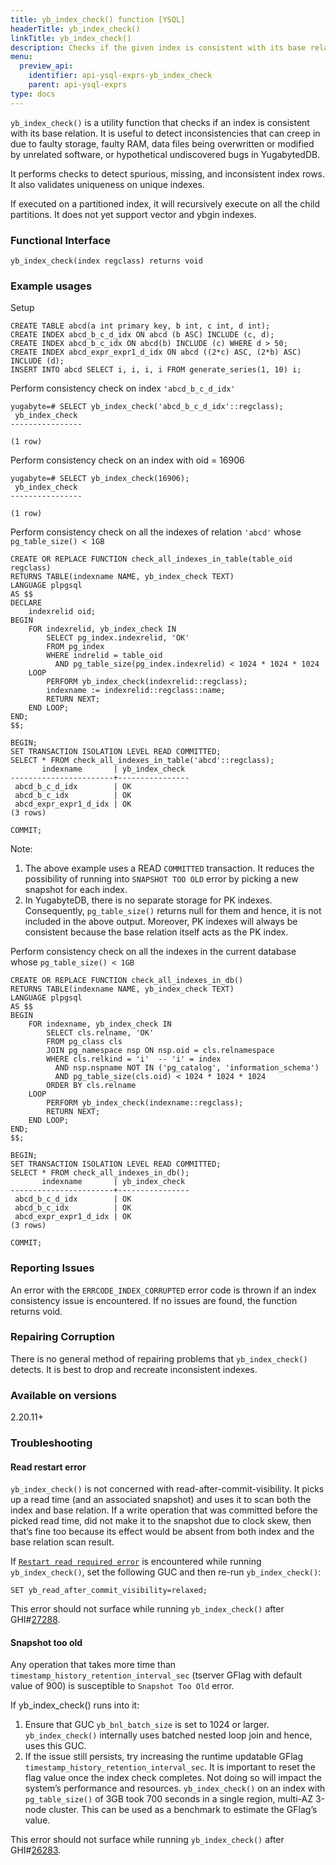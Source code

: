 ```yaml
---
title: yb_index_check() function [YSQL]
headerTitle: yb_index_check()
linkTitle: yb_index_check()
description: Checks if the given index is consistent with its base relation.
menu:
  preview_api:
    identifier: api-ysql-exprs-yb_index_check
    parent: api-ysql-exprs
type: docs
---
```


`yb_index_check()` is a utility function that checks if an index is consistent with its base relation. It is useful to detect inconsistencies that can creep in due to faulty storage, faulty RAM, data files being overwritten or modified by unrelated software, or hypothetical undiscovered bugs in YugabytedDB.

It performs checks to detect spurious, missing, and inconsistent index rows. It also validates uniqueness on unique indexes.

If executed on a partitioned index, it will recursively execute on all the child partitions. It does not yet support vector and ybgin indexes.

### Functional Interface

`yb_index_check(index regclass) returns void`

### Example usages

Setup

```
CREATE TABLE abcd(a int primary key, b int, c int, d int);
CREATE INDEX abcd_b_c_d_idx ON abcd (b ASC) INCLUDE (c, d);
CREATE INDEX abcd_b_c_idx ON abcd(b) INCLUDE (c) WHERE d > 50;
CREATE INDEX abcd_expr_expr1_d_idx ON abcd ((2*c) ASC, (2*b) ASC) INCLUDE (d);
INSERT INTO abcd SELECT i, i, i, i FROM generate_series(1, 10) i;
```

Perform consistency check on index `'abcd_b_c_d_idx'`

```
yugabyte=# SELECT yb_index_check('abcd_b_c_d_idx'::regclass);
 yb_index_check 
----------------
 
(1 row)
```

Perform consistency check on an index with oid \= 16906

```
yugabyte=# SELECT yb_index_check(16906);
 yb_index_check 
----------------
 
(1 row)
```

Perform consistency check on all the indexes of relation `'abcd'` whose `pg_table_size() < 1GB`

```
CREATE OR REPLACE FUNCTION check_all_indexes_in_table(table_oid regclass)
RETURNS TABLE(indexname NAME, yb_index_check TEXT)
LANGUAGE plpgsql
AS $$
DECLARE
    indexrelid oid;
BEGIN
    FOR indexrelid, yb_index_check IN
        SELECT pg_index.indexrelid, 'OK'
        FROM pg_index
        WHERE indrelid = table_oid
          AND pg_table_size(pg_index.indexrelid) < 1024 * 1024 * 1024
    LOOP
        PERFORM yb_index_check(indexrelid::regclass);
        indexname := indexrelid::regclass::name;
        RETURN NEXT;
    END LOOP;
END;
$$;

BEGIN;
SET TRANSACTION ISOLATION LEVEL READ COMMITTED;
SELECT * FROM check_all_indexes_in_table('abcd'::regclass);
       indexname       | yb_index_check 
-----------------------+----------------
 abcd_b_c_d_idx        | OK
 abcd_b_c_idx          | OK
 abcd_expr_expr1_d_idx | OK
(3 rows)

COMMIT;
```

Note:

1. The above example uses a READ `COMMITTED` transaction. It reduces the possibility of running into `SNAPSHOT TOO OLD` error by picking a new snapshot for each index.  
2. In YugabyteDB, there is no separate storage for PK indexes. Consequently, `pg_table_size()` returns null for them and hence, it is not included in the above output. Moreover, PK indexes will always be consistent because the base relation itself acts as the PK index. 

Perform consistency check on all the indexes in the current database whose  `pg_table_size() < 1GB`

```
CREATE OR REPLACE FUNCTION check_all_indexes_in_db()
RETURNS TABLE(indexname NAME, yb_index_check TEXT)
LANGUAGE plpgsql
AS $$
BEGIN
    FOR indexname, yb_index_check IN
        SELECT cls.relname, 'OK'
        FROM pg_class cls
        JOIN pg_namespace nsp ON nsp.oid = cls.relnamespace
        WHERE cls.relkind = 'i'  -- 'i' = index
          AND nsp.nspname NOT IN ('pg_catalog', 'information_schema')
          AND pg_table_size(cls.oid) < 1024 * 1024 * 1024
        ORDER BY cls.relname
    LOOP
        PERFORM yb_index_check(indexname::regclass);
        RETURN NEXT;
    END LOOP;
END;
$$;

BEGIN;
SET TRANSACTION ISOLATION LEVEL READ COMMITTED;
SELECT * FROM check_all_indexes_in_db();
       indexname       | yb_index_check 
-----------------------+----------------
 abcd_b_c_d_idx        | OK
 abcd_b_c_idx          | OK
 abcd_expr_expr1_d_idx | OK
(3 rows)

COMMIT;
```

### Reporting Issues

An error with the `ERRCODE_INDEX_CORRUPTED` error code is thrown if an index consistency issue is encountered. If no issues are found, the function returns void.

### Repairing Corruption

There is no general method of repairing problems that `yb_index_check()` detects. It is best to drop and recreate inconsistent indexes.

### Available on versions

2.20.11+

### Troubleshooting

#### Read restart error

`yb_index_check()` is not concerned with read-after-commit-visibility. It picks up a read time (and an associated snapshot) and uses it to scan both the index and base relation. If a write operation that was committed before the picked read time, did not make it to the snapshot due to clock skew, then that’s fine too because its effect would be absent from both index and the base relation scan result.

If [`Restart read required error`](https://docs.yugabyte.com/preview/architecture/transactions/read-restart-error/) is encountered while running `yb_index_check()`, set the following GUC and then re-run `yb_index_check()`:

```
SET yb_read_after_commit_visibility=relaxed;
```

This error should not surface while running `yb_index_check()` after GHI\#[27288](https://github.com/yugabyte/yugabyte-db/issues/27288).

#### Snapshot too old

Any operation that takes more time than `timestamp_history_retention_interval_sec` (tserver GFlag with default value of 900\) is susceptible to `Snapshot Too Old` error.

If yb\_index\_check() runs into it:

1. Ensure that GUC `yb_bnl_batch_size` is set to 1024 or larger. `yb_index_check()` internally uses batched nested loop join and hence, uses this GUC.  
2. If the issue still persists, try increasing the runtime updatable GFlag `timestamp_history_retention_interval_sec`. It is important to reset the flag value once the index check completes. Not doing so will impact the system’s performance and resources. `yb_index_check()` on an index with `pg_table_size()` of 3GB took 700 seconds in a single region, multi-AZ 3-node cluster. This can be used as a benchmark to estimate the GFlag’s value.

This error should not surface while running `yb_index_check()` after GHI\#[26283](https://github.com/yugabyte/yugabyte-db/issues/26283).

### 

